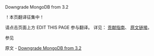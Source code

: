  Downgrade MongoDB from 3.2

 ！本页翻译征集中！

请点击页面上方 EDIT THIS PAGE 参与翻译。
详见：
[贡献指南]( https://github.com/JinMuInfo/MongoDB-Manual-zh/blob/master/CONTRIBUTING.md )、
[原文链接](  https://docs.mongodb.com/manual/release-notes/3.2-downgrade/  )。

 参见

原文 - [Downgrade MongoDB from 3.2]( https://docs.mongodb.com/manual/release-notes/3.2-downgrade/ )

